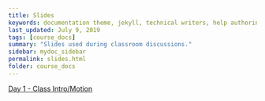 ```yaml
---
title: Slides
keywords: documentation theme, jekyll, technical writers, help authoring tools, hat replacements
last_updated: July 9, 2019
tags: [course_docs]
summary: "Slides used during classroom discussions."
sidebar: mydoc_sidebar
permalink: slides.html
folder: course_docs
---
```



[Day 1 - Class Intro/Motion][day1]

[day1]: ../course_docs/slides/Day01IntroToMotion.pdf


